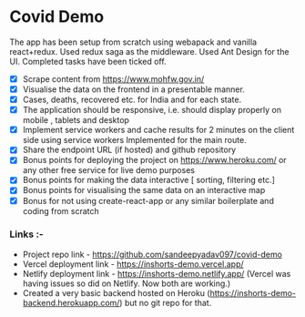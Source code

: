 # Covid Demo


The app has been setup from scratch using webapack and vanilla react+redux. Used redux saga as the middleware. 
Used Ant Design for the UI. Completed tasks have been ticked off.

- [x] Scrape content from https://www.mohfw.gov.in/ 
- [x] Visualise the data on the frontend in a presentable manner.
- [x] Cases, deaths, recovered etc. for India and for each state.
- [x] The application should be responsive, i.e. should display properly on mobile , tablets and
desktop
- [x] Implement service workers and cache results for 2 minutes on the client side using
service workers Implemented for the main route.
- [x] Share the endpoint URL (if hosted) and github repository
- [x] Bonus points for deploying the project on https://www.heroku.com/ or any other free
service for live demo purposes
- [x] Bonus points for making the data interactive [ sorting, filtering etc.]
- [x] Bonus points for visualising the same data on an interactive map
- [x] Bonus for not using create-react-app or any similar boilerplate and coding from scratch

### Links :-

- Project repo link - https://github.com/sandeepyadav097/covid-demo 
- Vercel deployment link - https://inshorts-demo.vercel.app/ 
- Netlify deployment link - https://inshorts-demo.netlify.app/ (Vercel was having issues so did on Netlify. Now both are working.)
- Created a very basic backend hosted on Heroku (https://inshorts-demo-backend.herokuapp.com/) but no git repo for that.

